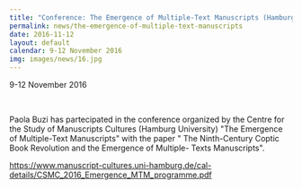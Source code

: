 ```yaml
---
title: "Conference: The Emergence of Multiple-Text Manuscripts (Hamburg)"
permalink: news/the-emergence-of-multiple-text-manuscripts
date: 2016-11-12
layout: default
calendar: 9-12 November 2016
img: images/news/16.jpg
---
```


9-12 November 2016

 

Paola Buzi has partecipated in the conference organized by the Centre for the Study of Manuscripts Cultures (Hamburg University) "The Emergence of Multiple-Text Manuscripts" with the paper " The Ninth-Century Coptic Book Revolution and the Emergence of Multiple- Texts Manuscripts".

<a href="https://www.manuscript-cultures.uni-hamburg.de/cal-details/CSMC_2016_Emergence_MTM_programme.pdf">https://www.manuscript-cultures.uni-hamburg.de/cal-details/CSMC_2016_Emergence_MTM_programme.pdf</a>

 
